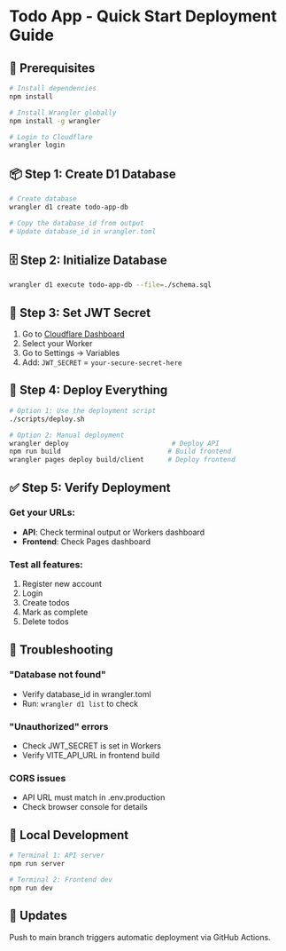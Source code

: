 # Todo App - Quick Start Deployment Guide

## 🚀 Prerequisites
```bash
# Install dependencies
npm install

# Install Wrangler globally
npm install -g wrangler

# Login to Cloudflare
wrangler login
```

## 📦 Step 1: Create D1 Database
```bash
# Create database
wrangler d1 create todo-app-db

# Copy the database_id from output
# Update database_id in wrangler.toml
```

## 🗄️ Step 2: Initialize Database
```bash
wrangler d1 execute todo-app-db --file=./schema.sql
```

## 🔐 Step 3: Set JWT Secret
1. Go to [Cloudflare Dashboard](https://dash.cloudflare.com)
2. Select your Worker
3. Go to Settings → Variables
4. Add: `JWT_SECRET` = `your-secure-secret-here`

## 🚀 Step 4: Deploy Everything
```bash
# Option 1: Use the deployment script
./scripts/deploy.sh

# Option 2: Manual deployment
wrangler deploy                          # Deploy API
npm run build                           # Build frontend
wrangler pages deploy build/client      # Deploy frontend
```

## ✅ Step 5: Verify Deployment

### Get your URLs:
- **API**: Check terminal output or Workers dashboard
- **Frontend**: Check Pages dashboard

### Test all features:
1. Register new account
2. Login
3. Create todos
4. Mark as complete
5. Delete todos

## 🔧 Troubleshooting

### "Database not found"
- Verify database_id in wrangler.toml
- Run: `wrangler d1 list` to check

### "Unauthorized" errors
- Check JWT_SECRET is set in Workers
- Verify VITE_API_URL in frontend build

### CORS issues
- API URL must match in .env.production
- Check browser console for details

## 📱 Local Development
```bash
# Terminal 1: API server
npm run server

# Terminal 2: Frontend dev
npm run dev
```

## 🔄 Updates
Push to main branch triggers automatic deployment via GitHub Actions.
